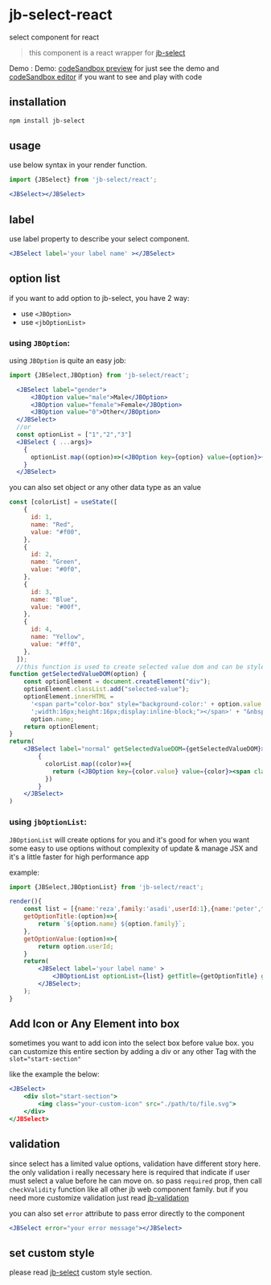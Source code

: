 # jb-select-react

select component for react 

> this component is a react wrapper for [jb-select](https://github.com/javadbat/jb-select)

Demo :  Demo: [codeSandbox preview](https://3f63dj.csb.app/samples/jb-select) for just see the demo and [codeSandbox editor](https://codesandbox.io/p/sandbox/jb-design-system-3f63dj?file=%2Fsrc%2Fsamples%2FJBSelect.tsx) if you want to see and play with code

## installation

```sh
npm install jb-select
```

## usage

use below syntax in your render function.
```jsx
import {JBSelect} from 'jb-select/react';

<JBSelect></JBSelect>
```

## label
use label property to describe your select component.

```jsx
<JBSelect label='your label name' ></JBSelect>
```

## option list
if you want to add option to jb-select, you have 2 way:

- use `<JBOption>`
- use `<jbOptionList>`

### using `JBOption`:

using `JBOption` is quite an easy job:

```jsx
import {JBSelect,JBOption} from 'jb-select/react';

  <JBSelect label="gender">
      <JBOption value="male">Male</JBOption>
      <JBOption value="female">Female</JBOption>
      <JBOption value="0">Other</JBOption>
  </JBSelect>
  //or
  const optionList = ["1","2","3"]
  <JBSelect { ...args}>
    {
      optionList.map((option)=>(<JBOption key={option} value={option}>{option}</JBOption>))
    }
  </JBSelect>
```
you can also set object or any other data type as an value
```jsx
const [colorList] = useState([
    {
      id: 1,
      name: "Red",
      value: "#f00",
    },
    {
      id: 2,
      name: "Green",
      value: "#0f0",
    },
    {
      id: 3,
      name: "Blue",
      value: "#00f",
    },
    {
      id: 4,
      name: "Yellow",
      value: "#ff0",
    },
  ]);
  //this function is used to create selected value dom and can be styled using jb-select::part.
function getSelectedValueDOM(option) {
    const optionElement = document.createElement("div");
    optionElement.classList.add("selected-value");
    optionElement.innerHTML =
      '<span part="color-box" style="background-color:' + option.value +
      ';width:16px;height:16px;display:inline-block;"></span>' + "&nbsp;" +
      option.name;
    return optionElement;
}
return(
    <JBSelect label="normal" getSelectedValueDOM={getSelectedValueDOM}>
        {
          colorList.map((color)=>{
            return (<JBOption key={color.value} value={color}><span className="color-circle" style={{backgroundColor:color.value}}></span>{color.name}</JBOption>);
          })
        }
    </JBSelect>
)
```
### using `jbOptionList`:
`JBOptionList` will create options for you and it's good for when you want some easy to use options without complexity of update & manage JSX and it's a little faster for high performance app

example:

```jsx
import {JBSelect,JBOptionList} from 'jb-select/react';

render(){
    const list = [{name:'reza',family:'asadi',userId:1},{name:'peter',family:'peterson',userId:2}];
    getOptionTitle:(option)=>{
        return `${option.name} ${option.family}`;
    },
    getOptionValue:(option)=>{
        return option.userId;
    }
    return(
        <JBSelect label='your label name' >
            <JBOptionList optionList={list} getTitle={getOptionTitle} getValue={getOptionValue}/>
        </JBSelect>;
    );
}
```

## Add Icon or Any Element into box

sometimes you want to add icon into the select box before value box.
you can customize this entire section by adding a div or any other Tag with the `slot="start-section"`

like the example the below:

```jsx
<JBSelect>
    <div slot="start-section">
        <img class="your-custom-icon" src="./path/to/file.svg">
    </div>
</JBSelect>
```

## validation

since select has a limited value options, validation have different story here. the only validation i really necessary here is required that indicate if user must select a value before he can move on. so pass `required` prop, then call `checkValidity` function like all other jb web component family. but if you need more customize validation just read [jb-validation](https://github.com/javadbat/jb-validation)

you can also set `error` attribute to pass error directly to the component

```jsx
<JBSelect error="your error message"></JBSelect>
```

## set custom style

please read [jb-select](https://github.com/javadbat/jb-select) custom style section.